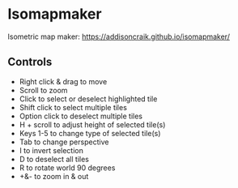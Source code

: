 # Isomapmaker
Isometric map maker: https://addisoncraik.github.io/isomapmaker/

## Controls

- Right click & drag to move
- Scroll to zoom
- Click to select or deselect highlighted tile
- Shift click to select multiple tiles
- Option click to deselect multiple tiles
- H + scroll to adjust height of selected tile(s)
- Keys 1-5 to change type of selected tile(s)
- Tab to change perspective
- I to invert selection
- D to deselect all tiles
- R to rotate world 90 degrees
- +&- to zoom in & out

